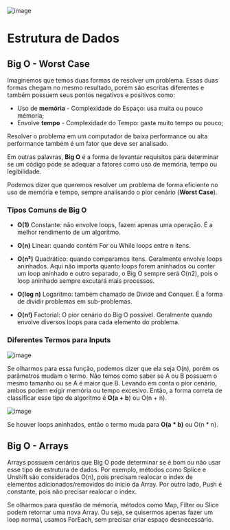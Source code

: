 ![image](https://img.shields.io/badge/JavaScript-323330?style=for-the-badge&logo=javascript&logoColor=F7DF1E)

# Estrutura de Dados

## Big O - Worst Case

Imaginemos que temos duas formas de resolver um problema. Essas duas formas chegam no mesmo resultado, porém são escritas diferentes e também possuem seus pontos negativos e positivos como:

* Uso de **memória** - Complexidade do Espaço: usa muita ou pouco mémoria;
* Envolve **tempo** - Complexidade do Tempo: gasta muito tempo ou pouco;

Resolver o problema em um computador de baixa performance ou alta performance também é um fator que deve ser analisado.

Em outras palavras, **Big O** é a forma de levantar requisitos para determinar se um código pode se adequar a fatores como uso de memória, tempo ou legibilidade.

Podemos dizer que queremos resolver um problema de forma eficiente no uso de memória e tempo, sempre analisando o pior cenário (**Worst Case**).

### Tipos Comuns de Big O

* **O(1)** Constante: não envolve loops, fazem apenas uma operação. É a melhor rendimento de um algoritmo.

* **O(n)** Linear: quando contém For ou While loops entre n itens.

* **O(n²)** Quadrático: quando comparamos itens. Geralmente envolve loops aninhados. Aqui não importa quanto loops forem aninhados ou conter um loop aninhado e outro separado, o Big O sempre será O(n2), pois o loop aninhado sempre excutará mais processos.

* **O(log n)** Logaritmo: também chamado de Divide and Conquer. É a forma de dividir problemas em sub-problemas.

* **O(n!)** Factorial: O pior cenário do Big O possível. Geralmente quando envolve diversos loops para cada elemento do problema.

### Diferentes Termos para Inputs

![image](https://user-images.githubusercontent.com/91689754/160210408-3f4a4445-57e6-4569-b7d5-5fd62d27b74c.png)

Se olharmos para essa função, podemos dizer que ela seja O(n), porém os parâmetros mudam o termo. Não temos como saber se A ou B possuem o mesmo tamanho ou se A é maior que B. Levando em conta o pior cenário, ambos podem exigir memória ou tempo excesivo. Então, a forma correta de classificar esse tipo de algoritmo é **O(a + b**) ou O(n + n).

![image](https://user-images.githubusercontent.com/91689754/160211626-c1047683-354b-4a0a-a020-5b49db485843.png)

Se houver loops aninhados, então o termo muda para **O(a * b)** ou O(n * n).

## Big O - Arrays

Arrays possuem cenários que Big O pode determinar se é bom ou não usar esse tipo de estrutura de dados. Por exemplo, métodos como Splice e Unshift são considerados O(n), pois precisam realocar o index de elementos adicionados/removidos do inicio da Array. Por outro lado, Push é constante, pois não precisar realocar o index.

Se olharmos para questão de mémoria, métodos como Map, Filter ou Slice podem retornar uma nova Array. Ou seja, se quisermos apenas fazer um loop normal, usamos ForEach, sem precisar criar espaço desnecessário.

